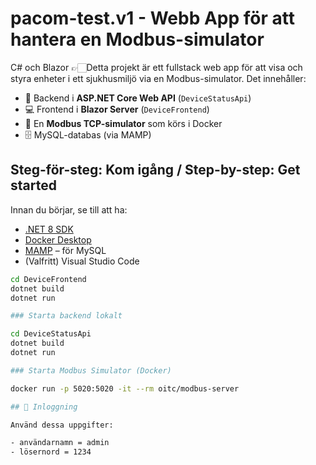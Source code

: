 # pacom-test.v1 - Webb App för att hantera en Modbus-simulator

C# och Blazor
👉🏻Detta projekt är ett fullstack web app för att visa och styra enheter i ett sjukhusmiljö via en Modbus-simulator.
Det innehåller:

- 🔧 Backend i **ASP.NET Core Web API** (`DeviceStatusApi`)
- 💻 Frontend i **Blazor Server** (`DeviceFrontend`)
- 🐳 En **Modbus TCP-simulator** som körs i Docker
- 🗄️ MySQL-databas (via MAMP)

## Steg-för-steg: Kom igång / Step-by-step: Get started

Innan du börjar, se till att ha:

- [.NET 8 SDK](https://dotnet.microsoft.com/en-us/download)
- [Docker Desktop](https://www.docker.com/products/docker-desktop)
- [MAMP](https://www.mamp.info/) – för MySQL 
- (Valfritt) Visual Studio Code



````bash
cd DeviceFrontend
dotnet build
dotnet run

### Starta backend lokalt

cd DeviceStatusApi
dotnet build
dotnet run

### Starta Modbus Simulator (Docker)

docker run -p 5020:5020 -it --rm oitc/modbus-server

## 👤 Inloggning

Använd dessa uppgifter:

- användarnamn = admin
- lösernord = 1234



